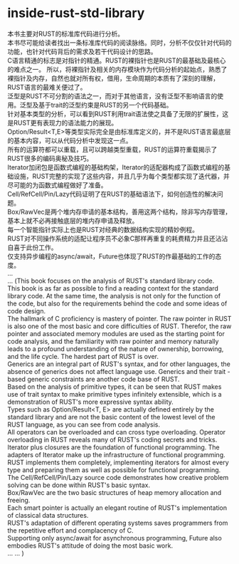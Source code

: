 # inside-rust-std-library
本书主要对RUST的标准库代码进行分析。  
本书尽可能给读者找出一条标准库代码的阅读脉络。同时，分析不仅仅针对代码的功能，也针对代码背后的需求及若干代码设计的思路。   
C语言精通的标志是对指针的精通。RUST的裸指针也是RUST的最基础及最核心的难点之一。 
所以，将裸指针及相关的内存模块作为代码分析的起始点，熟悉了裸指针及内存，自然也就对所有权，借用，生命周期的本质有了深刻的理解，RUST语言的最难关便过了。      
泛型是RUST不可分割的语法之一，而对于其他语言，没有泛型不影响语言的使用。泛型及基于trait的泛型约束是RUST的另一个代码基础。    
针对基本类型的分析，可以看到RUST利用trait语法使之具备了无限的扩展性，这是RUST更有表现力的语法能力的展现。     
Option<T>/Result<T,E>等类型实际完全是由标准库定义的，并不是RUST语言最底层的基本内容，可以从代码分析中发现这一点。    
所有的运算符都可以重载，且可以跨越类型重载，RUST的运算符重载揭示了RUST很多的编码奥秘及技巧。       
Iterator加闭包是函数式编程的基础构架，Iterator的适配器构成了函数式编程的基础设施，RUST完整的实现了这些内容，并且几乎为每个类型都实现了迭代器，并尽可能的为函数式编程做好了准备。    
Cell<T>/RefCell<T>/Pin<T>/Lazy<T>代码证明了在RUST的基础语法下，如何创造性的解决问题。     
Box<T>/RawVec<T>是两个堆内存申请的基本结构，善用这两个结构，除非写内存管理，基本上就不必再接触底层的堆内存申请及释放。    
每一个智能指针实际上也是RUST对经典的数据结构实现的精妙例程。    
RUST对不同操作系统的适配让程序员不必象C那样再重复的耗费精力并且还沾沾自喜于此份工作。    
仅支持异步编程的async/await，Future也体现了RUST的作最基础的工作的态度。    
...  
...
(This book focuses on the analysis of RUST's standard library code.  
This book is as far as possible to find a reading context for the standard library code. At the same time, the analysis is not only for the function of the code, but also for the requirements behind the code and some ideas of code design.  
The hallmark of C proficiency is mastery of pointer. The raw pointer in RUST is also one of the most basic and core difficulties of RUST. Therefor, the raw pointer and  associated memory modules are used as the starting point for code analysis, and the familiarity with raw pointer and memory naturally leads to a profound understanding of the nature of ownership, borrowing, and the life cycle. The hardest part of RUST is over.  
Generics are an integral part of RUST's syntax, and for other languages, the absence of generics does not affect language use. Generics and their trait - based generic constraints are another code base of RUST.  
Based on the analysis of primitive types, it can be seen that RUST makes use of trait syntax to make primitive types infinitely extensible, which is a demonstration of RUST's more expressive syntax ability.  
Types such as Option<T>/Result<T, E> are actually defined entirely by the standard library and are not the basic content of the lowest level of the RUST language, as you can see from code analysis.  
All operators can be overloaded and can cross type overloading. Operator overloading in RUST reveals many of RUST's coding secrets and tricks.  
Iterator plus closures are the foundation of functional programming. The adapters of Iterator make up the infrastructure of functional programming. RUST implements them completely, implementing iterators for almost every type and preparing them as well as possible for functional programming.  
The Cell/RefCell/Pin/Lazy source code demonstrates how creative problem solving can be done within RUST's basic syntax.  
Box/RawVec are the two basic structures of heap memory allocation and freeing.   
Each smart pointer is actually an elegant routine of RUST's implementation of classical data structures.  
RUST's adaptation of different operating systems saves programmers from the repetitive effort and complacency of C.  
Supporting only async/await for asynchronous programming, Future also embodies RUST's attitude of doing the most basic work.  
... 
...
)
